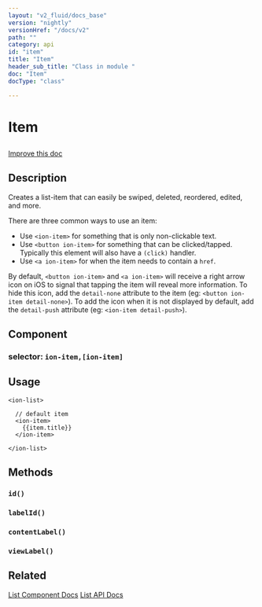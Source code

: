 ```yaml
---
layout: "v2_fluid/docs_base"
version: "nightly"
versionHref: "/docs/v2"
path: ""
category: api
id: "item"
title: "Item"
header_sub_title: "Class in module "
doc: "Item"
docType: "class"

---
```










<h1 class="api-title">


Item






</h1>

<a class="improve-v2-docs" href='http://github.com/driftyco/ionic/edit/2.0/ionic/components/item/item.ts#L6'>
Improve this doc
</a>






<!-- description -->
<h2>Description</h2>

<p>Creates a list-item that can easily be swiped, deleted, reordered, edited, and more.</p>
<p>There are three common ways to use an item:</p>
<ul>
<li>Use <code>&lt;ion-item&gt;</code> for something that is only non-clickable text.</li>
<li>Use <code>&lt;button ion-item&gt;</code> for something that can be clicked/tapped. Typically this element will also have a <code>(click)</code> handler.</li>
<li>Use <code>&lt;a ion-item&gt;</code> for when the item needs to contain a <code>href</code>.</li>
</ul>
<p>By default, <code>&lt;button ion-item&gt;</code> and <code>&lt;a ion-item&gt;</code> will receive a right arrow icon on iOS to signal that tapping the item will reveal more information.
To hide this icon, add the <code>detail-none</code> attribute to the item (eg: <code>&lt;button ion-item detail-none&gt;</code>). To add the icon when it is not displayed by default,
add the <code>detail-push</code> attribute (eg: <code>&lt;ion-item detail-push&gt;</code>).</p>


<h2>Component</h2>
<h3>selector: <code>ion-item,[ion-item]</code></h3>
<!-- @usage tag -->

<h2>Usage</h2>

<pre><code class="lang-html">&lt;ion-list&gt;

  // default item
  &lt;ion-item&gt;
    {{item.title}}
  &lt;/ion-item&gt;

&lt;/ion-list&gt;
</code></pre>




<!-- @property tags -->


<!-- methods on the class -->

<h2>Methods</h2>

<div id="id"></div>

<h3>
<code>id()</code>
  

</h3>












<div id="labelId"></div>

<h3>
<code>labelId()</code>
  

</h3>












<div id="contentLabel"></div>

<h3>
<code>contentLabel()</code>
  

</h3>












<div id="viewLabel"></div>

<h3>
<code>viewLabel()</code>
  

</h3>










<!-- related link -->

<h2>Related</h2>

<a href='/docs/v2/components#lists'>List Component Docs</a>
<a href='../../list/List'>List API Docs</a><!-- end content block -->


<!-- end body block -->

